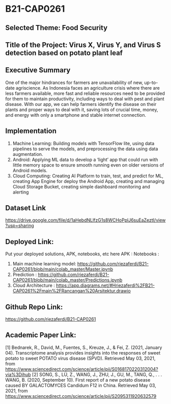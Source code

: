 # B21-CAP0261

## Selected Theme: Food Security

## Title of the Project: Virus X, Virus Y, and Virus S detection based on potato plant leaf

## Executive Summary
One of the major hindrances for farmers are unavailability of new, up-to-date agriscience. As Indonesia faces an agriculture crisis where there are less farmers available, more fast and reliable resources need to be provided for them to maintain productivity, including ways to deal with pest and plant disease. With our app, we can help farmers identify the disease on their plants and proper ways to deal with it, saving lots of crucial time, money, and energy with only a smartphone and stable internet connection. 

## Implementation
1. Machine Learning: Building models with TensorFlow lite, using data pipelines to serve the models, and preprocessing the data using data augmentation.
2. Android: Applying ML data to develop a ‘light’ app that could run with little memory space to ensure smooth running even on older versions of Android models.
3. Cloud Computing: Creating AI Platform to train, test, and predict for ML, creating App Engine for deploy the Android App, creating and managing Cloud Storage Bucket, creating simple dashboard  monitoring and alerting

## Dataset Link
https://drive.google.com/file/d/1aHebdNLlfzG1s8WCHoPplJ6suEaZeztI/view?usp=sharing

## Deployed Link: 
Put your deployed solutions, APK, notebooks, etc here
APK :
Notebooks :
1. Main machine learning model:
https://github.com/riezaferdi/B21-CAP0261/blob/main/colab_master/Master.ipynb 
2. Prediction :
https://github.com/riezaferdi/B21-CAP0261/blob/main/colab_master/Predictions.ipynb 
3. Cloud Architecture : 
https://app.diagrams.net/#Hriezaferdi%2FB21-CAP0261%2Fmain%2FRancangan%20Arsitektur.drawio

## Github Repo Link: 
https://github.com/riezaferdi/B21-CAP0261 

## Academic Paper Link:
[1] Bednarek, R., David, M., Fuentes, S., Kreuze, J., & Fei, Z. (2021, January 04). Transcriptome analysis provides insights into the responses of sweet potato to sweet POTATO virus disease (SPVD). Retrieved May 03, 2021, from https://www.sciencedirect.com/science/article/pii/S0168170220312004?via%3Dihub
[2] SONG, S., LÜ, Z., WANG, J., ZHU, J., GU, M., TANG, Q., . . . WANG, B. (2020, September 10). First report of a new potato disease caused BY GALACTOMYCES Candidum F12 in China. Retrieved May 03, 2021, from https://www.sciencedirect.com/science/article/pii/S2095311920632579 
